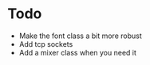 # Todo
* Make the font class a bit more robust
* Add tcp sockets
* Add a mixer class when you need it
